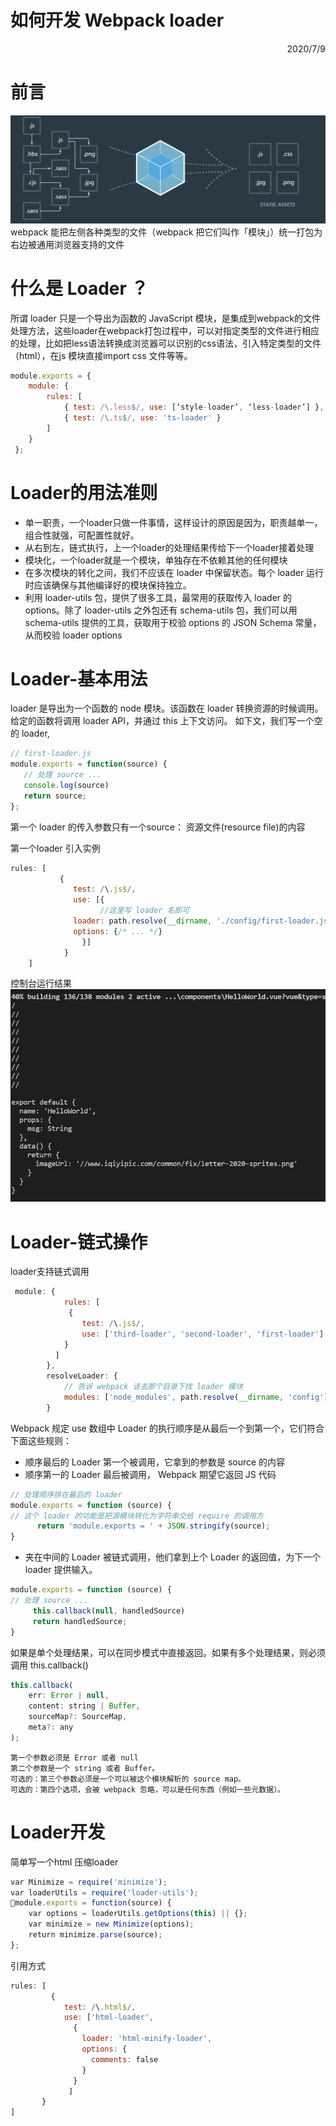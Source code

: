 如何开发 Webpack loader
=========================
 <div style="text-align: right">  2020/7/9 </div>
 
# 前言
![avatar](./../image/loader/图片1.png)
webpack 能把左侧各种类型的文件（webpack 把它们叫作「模块」）统一打包为右边被通用浏览器支持的文件
# 什么是 Loader ？
所谓 loader 只是一个导出为函数的 JavaScript 模块，是集成到webpack的文件处理方法，这些loader在webpack打包过程中，可以对指定类型的文件进行相应的处理，比如把less语法转换成浏览器可以识别的css语法，引入特定类型的文件（html），在js 模块直接import css 文件等等。
```javascript
module.exports = { 
    module: { 
        rules: [ 
            { test: /\.less$/, use: [‘style-loader’, ‘less-loader’] }, 
            { test: /\.ts$/, use: 'ts-loader' } 
        ]
    }
 }; 

```
# Loader的用法准则
* 单一职责，一个loader只做一件事情，这样设计的原因是因为，职责越单一，组合性就强，可配置性就好。
* 从右到左，链式执行，上一个loader的处理结果传给下一个loader接着处理
* 模块化，一个loader就是一个模块，单独存在不依赖其他的任何模块
* 在多次模块的转化之间，我们不应该在 loader 中保留状态。每个 loader 运行时应该确保与其他编译好的模块保持独立。
* 利用 loader-utils 包，提供了很多工具，最常用的获取传入 loader 的 options。除了 loader-utils 之外包还有 schema-utils 包，我们可以用 schema-utils 提供的工具，获取用于校验 options 的 JSON Schema 常量，从而校验 loader options
# Loader-基本用法
loader 是导出为一个函数的 node 模块。该函数在 loader 转换资源的时候调用。给定的函数将调用 loader API，并通过 this 上下文访问。
如下文，我们写一个空的 loader, 
```javascript
// first-loader.js
module.exports = function(source) {
   // 处理 source ...
   console.log(source)
   return source;
};

```
第一个 loader 的传入参数只有一个source： 资源文件(resource file)的内容

第一个loader 引入实例
```javascript
rules: [
           {
              test: /\.js$/,
              use: [{
                    //这里写 loader 名即可
              loader: path.resolve(__dirname, './config/first-loader.js'), 
              options: {/* ... */}
                }]
            }
	]

```
控制台运行结果
![avatar](./../image/loader/控制台运行结果.png)
# Loader-链式操作
loader支持链式调用
```javascript
 module: {
            rules: [
             {
                test: /\.js$/,
                use: ['third-loader', 'second-loader', 'first-loader']
            }
          ]
        },
        resolveLoader: {
            // 告诉 webpack 该去那个目录下找 loader 模块
            modules: ['node_modules', path.resolve(__dirname, 'config')]
        }

```
Webpack 规定 use 数组中 Loader 的执行顺序是从最后一个到第一个，它们符合下面这些规则：
* 顺序最后的 Loader 第一个被调用，它拿到的参数是 source 的内容
* 顺序第一的 Loader 最后被调用， Webpack 期望它返回 JS 代码
```javascript
// 处理顺序排在最后的 loader 
module.exports = function (source) { 
// 这个 loader 的功能是把源模块转化为字符串交给 require 的调用方 
      return 'module.exports = ' + JSON.stringify(source); 
} 

```
* 夹在中间的 Loader 被链式调用，他们拿到上个 Loader 的返回值，为下一个 loader 提供输入。
```javascript
module.exports = function (source) { 
// 处理 source ... 
     this.callback(null, handledSource) 
     return handledSource; 
} 

```
如果是单个处理结果，可以在同步模式中直接返回。如果有多个处理结果，则必须调用 this.callback() 
```javascript
this.callback( 
    err: Error | null, 
    content: string | Buffer, 
    sourceMap?: SourceMap, 
    meta?: any 
); 

```
    第一个参数必须是 Error 或者 null
    第二个参数是一个 string 或者 Buffer。
    可选的：第三个参数必须是一个可以被这个模块解析的 source map。
    可选的：第四个选项，会被 webpack 忽略，可以是任何东西（例如一些元数据）。

# Loader开发
简单写一个html 压缩loader
```javascript
var Minimize = require('minimize');
var loaderUtils = require('loader-utils');
module.exports = function(source) {
    var options = loaderUtils.getOptions(this) || {};
    var minimize = new Minimize(options);
    return minimize.parse(source);
};

```
引用方式
```javascript
rules: [
         {
            test: /\.html$/,
            use: ['html-loader',
              {
                loader: 'html-minify-loader',
                options: {
                  comments: false
                }
              }
             ]
       }
]

```